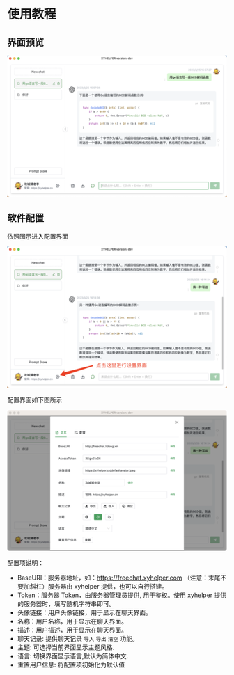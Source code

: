 # 使用教程

## 界面预览

![界面预览](./img/demo.png)

## 软件配置

依照图示进入配置界面

![进入配置](./img/enterconfig.png)

配置界面如下图所示

![配置界面](./img/config.png)

配置项说明：

- BaseURI：服务器地址，如：https://freechat.xyhelper.com （注意：末尾不要加斜杠）服务器由 xyhelper 提供，也可以自行搭建。
- Token：服务器 Token，由服务器管理员提供, 用于鉴权。使用 xyhelper 提供的服务器时，填写随机字符串即可。
- 头像链接：用户头像链接，用于显示在聊天界面。
- 名称：用户名称，用于显示在聊天界面。
- 描述：用户描述，用于显示在聊天界面。
- 聊天记录: 提供聊天记录 `导入` `导出` `清空` 功能。
- 主题: 可选择当前界面显示主题风格.
- 语言: 切换界面显示语言,默认为简体中文.
- 重置用户信息: 将配置项初始化为默认值